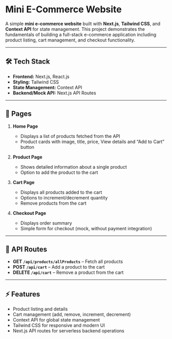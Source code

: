 # Mini E-Commerce Website

A simple **mini e-commerce website** built with **Next.js**, **Tailwind CSS**, and **Context API** for state management. This project demonstrates the fundamentals of building a full-stack e-commerce application including product listing, cart management, and checkout functionality.

---

## 🛠 Tech Stack

- **Frontend:** Next.js, React.js  
- **Styling:** Tailwind CSS  
- **State Management:** Context API  
- **Backend/Mock API:** Next.js API Routes  

---

## 📄 Pages

1. **Home Page**  
   - Displays a list of products fetched from the API  
   - Product cards with image, title, price, View details and “Add to Cart” button  

2. **Product Page**  
   - Shows detailed information about a single product  
   - Option to add the product to the cart  

3. **Cart Page**  
   - Displays all products added to the cart  
   - Options to increment/decrement quantity  
   - Remove products from the cart  

4. **Checkout Page**  
   - Displays order summary  
   - Simple form for checkout (mock, without payment integration)  

---

## 🔌 API Routes

- **GET `/api/products/allProducts`** – Fetch all products  
- **POST `/api/cart`** – Add a product to the cart  
- **DELETE `/api/cart`** – Remove a product from the cart  


---

## ⚡ Features

- Product listing and details  
- Cart management (add, remove, increment, decrement)  
- Context API for global state management  
- Tailwind CSS for responsive and modern UI  
- Next.js API routes for serverless backend operations  


